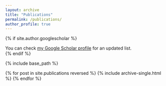 ```yaml
---
layout: archive
title: "Publications"
permalink: /publications/
author_profile: true
---
```


{% if site.author.googlescholar %}
  <div class="wordwrap">You can check <a href="{https://scholar.google.com/citations?user=gIQOYDYAAAAJ&hl=en}">my Google Scholar profile</a> for an updated list.</div>
{% endif %}

{% include base_path %}

{% for post in site.publications reversed %}
  {% include archive-single.html %}
{% endfor %}
